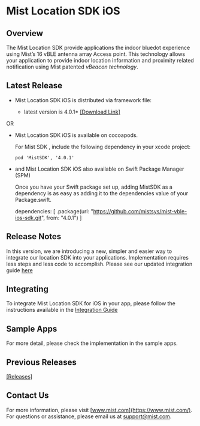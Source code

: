 # Mist Location SDK iOS

## Overview
The Mist Location SDK provide applications the indoor bluedot experience using Mist’s 16 vBLE antenna array Access point. This technology allows your application to provide indoor location information and proximity related notification using Mist patented *vBeacon technology*.

## Latest Release
* Mist Location SDK iOS is distributed via framework file:            

  * latest version is 4.0.1* [[Download Link]](https://github.com/mistsys/mist-vble-ios-sdk/releases/tag/4.0.1)  

OR

* Mist Location SDK iOS is available on cocoapods.     

  For Mist SDK , include the following dependency in your xcode project:

  ```pod 'MistSDK', '4.0.1'                    ```
  
* and Mist Location SDK iOS also available on Swift Package Manager (SPM)

    Once you have your Swift package set up, adding MistSDK as a dependency is as easy as adding it to the dependencies value of your Package.swift.

    dependencies: [
        .package(url: "https://github.com/mistsys/mist-vble-ios-sdk.git", from: "4.0.1")
    ]

## Release Notes
In this version, we are introducing a new, simpler and easier way to integrate our location SDK into your applications. Implementation requires less steps and less code to accomplish. Please see our updated integration guide [here](https://github.com/mistsys/mist-vble-ios-sdk/wiki)


## Integrating 
To integrate Mist Location SDK for iOS in your app, please follow the instructions available in the [Integration Guide](https://github.com/mistsys/mist-vble-ios-sdk/wiki)

## Sample Apps
For more detail, please check the implementation in the sample apps. 

## Previous Releases
[[Releases]](https://github.com/mistsys/mist-vble-ios-sdk/releases) 


## Contact Us
For more information, please visit [www.mist.com](https://www.mist.com/). For questions or assistance, please email us at support@mist.com.
